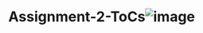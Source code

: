# Assignment-2-ToCs![image](https://user-images.githubusercontent.com/108785555/194742673-97639a44-929e-4a40-af37-a345122da6cc.png)
